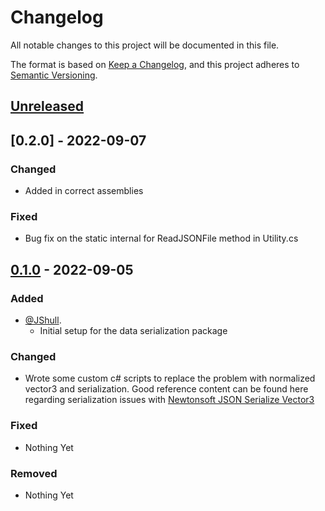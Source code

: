 # Changelog

All notable changes to this project will be documented in this file.

The format is based on [Keep a Changelog](https://keepachangelog.com/en/1.0.0/),
and this project adheres to [Semantic Versioning](https://semver.org/spec/v2.0.0.html).

## [Unreleased]

## [0.2.0] - 2022-09-07

### Changed

- Added in correct assemblies

### Fixed

- Bug fix on the static internal for ReadJSONFile method in Utility.cs

## [0.1.0] - 2022-09-05

### Added

- [@JShull](https://github.com/jshull/GAME395_UP_DataSerializer).
  - Initial setup for the data serialization package

### Changed

- Wrote some custom c# scripts to replace the problem with normalized vector3 and serialization. Good reference content can be found here regarding serialization issues with [Newtonsoft JSON Serialize Vector3](https://forum.unity.com/threads/jsonserializationexception-self-referencing-loop-detected.1264253/)

### Fixed

- Nothing Yet

### Removed

- Nothing Yet

[Unreleased]: https://github.com/jshull/GAME395_UP_DataSerializer/Readme.md
[0.1.0]: https://github.com/jshull/GAME395_UP_DataSerializer.git


